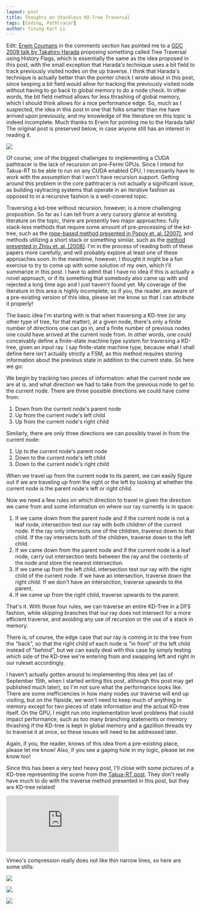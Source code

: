 ```yaml
---
layout: post
title: Thoughts on Stackless KD-Tree Traversal
tags: [Coding, Pathtracer]
author: Yining Karl Li
---
```


Edit\: [Erwin Coumans](http://yiningkarlli.blogspot.com/2012/09/thoughts-on-stackless-kd-tree-traversal.html?showComment=1353951085399#c9086262641390319736) in the comments section has pointed me to a [GDC 2009 talk by Takahiro Harada](http://twvideo01.ubm-us.net/o1/vault/gdc09/slides/takahiroGDC09s_1.pdf) proposing something called Tree Traversal using History Flags, which is essentially the same as the idea proposed in this post, with the small exception that Harada's technique uses a bit field to track previously visited nodes on the up traverse. I think that Harada's technique is actually better than the pointer check I wrote about in this post, since keeping a bit field would allow for tracking the previously visited node without having to go back to global memory to do a node check. In other words, the bit field method allows for less thrashing of global memory, which I should think allows for a nice performance edge. So, much as I suspected, the idea in this post in one that folks smarter than me have arrived upon previously, and my knowledge of the literature on this topic is indeed incomplete. Much thanks to Erwin for pointing me to the Harada talk! The original post is preserved below, in case anyone still has an interest in reading it.

[![]({{site.url}}/content/images/2012/Sep/orbital_kd_05.png)]({{site.url}}/content/images/2012/Sep/orbital_kd_05.png)

Of course, one of the biggest challenges to implementing a CUDA pathtracer is the lack of recursion on pre-Fermi GPUs. Since I intend for Takua-RT to be able to run on any CUDA enabled CPU, I necessarily have to work with the assumption that I won't have recursion support. Getting around this problem in the core pathtracer is not actually a significant issue, as building raytracing systems that operate in an iterative fashion as opposed to in a recursive fashion is a well-covered topic.

Traversing a kd-tree without recursion, however, is a more challenging proposition. So far as I can tell from a very cursory glance at existing literature on the topic, there are presently two major approaches: fully stack-less methods that require some amount of pre-processing of the kd-tree, such as the [rope-based method presented in Popov et. al. \[2007\]](http://graphics.cs.uni-sb.de/fileadmin/cguds/papers/2007/popov_07_GPURT/Popov_et_al._-_Stackless_KD-Tree_Traversal_for_High_Performance_GPU_Ray_Tracing.pdf), and methods utilizing a short stack or something similar, such as the [method presented in Zhou et. al. \[2008\]](http://www.kunzhou.net/2008/kdtree.pdf). I'm in the process of reading both of these papers more carefully, and will probably explore at least one of these approaches soon. In the meantime, however, I thought it might be a fun exercise to try to come up with some solution of my own, which I'll summarize in this post. I have to admit that I have no idea if this is actually a novel approach, or if its something that somebody also came up with and rejected a long time ago and I just haven't found yet. My coverage of the literature in this area is highly incomplete, so if you, the reader, are aware of a pre-existing version of this idea, please let me know so that I can attribute it properly!  

The basic idea I'm starting with is that when traversing a KD-tree (or any other type of tree, for that matter), at a given node, there's only a finite number of directions one can go in, and a finite number of previous nodes one could have arrived at the current node from. In other words, one could conceivably define a finite-state machine type system for traversing a KD-tree, given an input ray. I say finite-state machine type, because what I shall define here isn't actually strictly a FSM, as this method requires storing information about the previous state in addition to the current state. So here we go:

We begin by tracking two pieces of information: what the current node we are at is, and what direction we had to take from the previous node to get to the current node. There are three possible directions we could have come from:

1. Down from the current node's parent node
2. Up from the current node's left child
3. Up from the current node's right child

Similarly, there are only three directions we can possibly travel in from the current node:

1. Up to the current node's parent node
2. Down to the current node's left child
3. Down to the current node's right child

When we travel up from the current node to its parent, we can easily figure out if we are traveling up from the right or the left by looking at whether the current node is the parent node's left or right child.  

Now we need a few rules on which direction to travel in given the direction we came from and some information on where our ray currently is in space:

1. If we came down from the parent node and if the current node is not a leaf node, intersection test our ray with both children of the current node. If the ray only intersects one of the children, traverse down to that child. If the ray intersects both of the children, traverse down to the left child.
2. If we came down from the parent node and if the current node is a leaf node, carry out intersection tests between the ray and the contents of the node and store the nearest intersection.
3. If we came up from the left child, intersection test our ray with the right child of the current node. If we have an intersection, traverse down the right child. If we don't have an intersection, traverse upwards to the parent.
4. If we came up from the right child, traverse upwards to the parent.

That's it. With those four rules, we can traverse an entire KD-Tree in a DFS fashion, while skipping branches that our ray does not intersect for a more efficient traverse, and avoiding any use of recursion or the use of a stack in memory.

There is, of course, the edge case that our ray is coming in to the tree from the "back", so that the right child of each node is "in front" of the left child instead of "behind", but we can easily deal with this case by simply testing which side of the KD-tree we're entering from and swapping left and right in our ruleset accordingly.

I haven't actually gotten around to implementing this idea yet (as of September 15th, when I started writing this post, although this post may get published much later), so I'm not sure what the performance looks like. There are some inefficiencies in how many nodes our traverse will end up visiting, but on the flipside, we won't need to keep much of anything in memory except for two pieces of state information and the actual KD-tree itself. On the GPU, I might run into implementation level problems that could impact performance, such as too many branching statements or memory thrashing if the KD-tree is kept in global memory and a gazillion threads try to traverse it at once, so these issues will need to be addressed later.

Again, if you, the reader, knows of this idea from a pre-existing place, please let me know! Also, if you see a gaping hole in my logic, please let me know too!

Since this has been a very text heavy post, I'll close with some pictures of a KD-tree representing the scene from the [Takua-RT post](http://blog.yiningkarlli.com/2012/09/takuaavohkii-render.html). They don't really have much to do with the traverse method presented in this post, but they are KD-tree related!

<div class='embed-container'><iframe src='https://player.vimeo.com/video/53735317' frameborder='0'>"Orbital" KD-Tree</iframe></div>

Vimeo's compression really does not like thin narrow lines, so here are some stills:

[![]({{site.url}}/content/images/2012/Sep/orbital_kd_02.png)]({{site.url}}/content/images/2012/Sep/orbital_kd_02.png)

[![]({{site.url}}/content/images/2012/Sep/orbital_kd_03.png)]({{site.url}}/content/images/2012/Sep/orbital_kd_03.png)

[![]({{site.url}}/content/images/2012/Sep/orbital_kd_04.png)]({{site.url}}/content/images/2012/Sep/orbital_kd_04.png)
